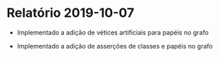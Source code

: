 # Relatório 2019-10-07

- Implementado a adição de vétices artificiais para papéis no grafo

- Implementado a adição de asserções de classes e papéis no grafo